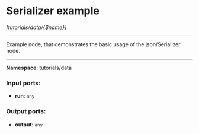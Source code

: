 # Serializer example

_[tutorials/data/{$name}]_

---

Example node, that demonstrates the basic usage of the json/Serializer node.

---

__Namespace__: tutorials/data

### Input ports:

* __run__: ` any `

### Output ports:

* __output__: ` any `

